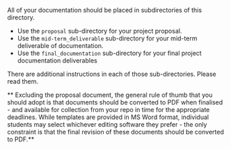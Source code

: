 All of your documentation should be placed in subdirectories of this directory.

- Use the `proposal` sub-directory for your project proposal.
- Use the `mid-term_deliverable` sub-directory for your mid-term deliverable of documentation.
- Use the `final_documentation` sub-directory for your final project documentation deliverables 

There are additional instructions in each of those sub-directories.  Please read them.

** Excluding the proposal document, the general rule of thumb that you should 
adopt is that documents should be converted to PDF when finalised - and
available for collection from your repo in time for the appropriate deadlines.
While templates are provided in MS Word format, individual students may select
whichever editing software they prefer - the only constraint is that
the final revision of these documents should be converted to PDF.**
